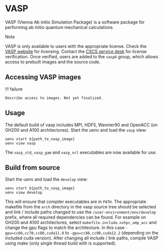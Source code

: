 # VASP

VASP (Vienna Ab initio Simulation Package) is a software package for performing ab initio quantum mechanical calculations.

> [!NOTE]
> VASP is only available to users with the appropriate license. Check the [VASP website](https://www.vasp.at/sign_in/registration_form/) for licensing.
> Contact the [CSCS service desk](https://support.cscs.ch/) for license verification. Once verified, users are added to the `vasp6` group, which allows access to prebuilt images and the source code.

## Accessing VASP images

!!! failure

    Describe access to images. Not yet finalized.

## Usage
The default build of vasp includes MPI, HDF5, Wannier90 and OpenACC (on GH200 and A100 architectures).
Start the uenv and load the `vasp` view:

```
uenv start ${path_to_vasp_image}
uenv view vasp
```
The `vasp_std`, `vasp_gam` and `vasp_ncl` executables are now available for use.

## Build from source
Start the uenv and load the `develop` view:
```
uenv start ${path_to_vasp_image}
uenv view develop
```
This will ensure that compiler executables are in `PATH`.
The appropriate makefile from the `arch` directory in the vasp source tree should be selected and link / include paths changed to use the `/user-environment/env/develop` prefix,
where all required dependencies can be found.
For example on GH200 and A100 architectures, select `makefile.include.nvhpc_omp_acc` and change the gpu flags to match the architecture. In this case `-gpu=cc60,cc70,cc80,cuda11.0` to `-gpu=cc80,cc90,cuda12.2` (depending on the included cuda version). After changing all include / link paths, compile VASP using make (only single thread build with is supported).


